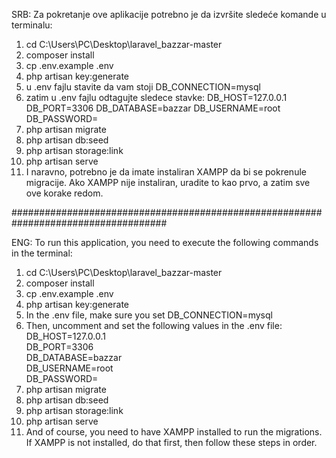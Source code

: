 SRB:
Za pokretanje ove aplikacije potrebno je da izvršite sledeće komande u terminalu:

1. cd C:\Users\PC\Desktop\laravel_bazzar-master
2. composer install
3. cp .env.example .env
4. php artisan key:generate
5. u .env fajlu stavite da vam stoji DB_CONNECTION=mysql
6. zatim u .env fajlu odtagujte sledece stavke:
    DB_HOST=127.0.0.1
    DB_PORT=3306
    DB_DATABASE=bazzar
    DB_USERNAME=root
    DB_PASSWORD=
7. php artisan migrate
8. php artisan db:seed
9. php artisan storage:link
10. php artisan serve
11. I naravno, potrebno je da imate instaliran XAMPP da bi se pokrenule migracije. Ako XAMPP nije instaliran, uradite to kao prvo, a zatim sve ove korake redom.

####################################################################################

ENG:
To run this application, you need to execute the following commands in the terminal:

1. cd C:\Users\PC\Desktop\laravel_bazzar-master
2. composer install
3. cp .env.example .env
4. php artisan key:generate
5. In the .env file, make sure you set DB_CONNECTION=mysql
6. Then, uncomment and set the following values in the .env file:
    DB_HOST=127.0.0.1  
    DB_PORT=3306  
    DB_DATABASE=bazzar  
    DB_USERNAME=root  
    DB_PASSWORD=  
8. php artisan migrate
9. php artisan db:seed
10. php artisan storage:link
11. php artisan serve
12. And of course, you need to have XAMPP installed to run the migrations. If XAMPP is not installed, do that first, then follow these steps in order.
